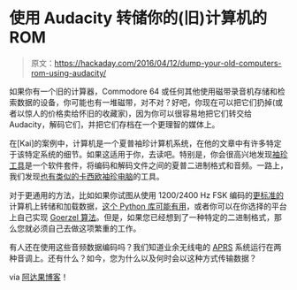 # 使用 Audacity 转储你的(旧)计算机的 ROM

> 原文：<https://hackaday.com/2016/04/12/dump-your-old-computers-rom-using-audacity/>

如果你有一个旧的计算器，Commodore 64 或任何其他使用磁带录音机存储和检索数据的设备，你可能也有一堆磁带，对不对？好吧，你现在可以把它们扔掉(或者以惊人的价格卖给怀旧的收藏家)，因为你可以很容易地把它们转交给 Audacity，解码它们，并把它们存档在一个更理智的媒体上。

在[Kai]的案例中，计算机是一个夏普袖珍计算机系统，在他的文章中有许多特定于该特定系统的细节。如果这适用于你，去读吧。特别是，你会很高兴地发现[袖珍工具](http://pocket.free.fr/html/soft/pocket-tools_e.html)是一个软件套件，将编码和解码文件之间的夏普二进制格式和音频。一路上，我们发现[也有类似的卡西欧袖珍电脑](http://www.mvcsys.de/doc/casioutil.html)的工具。

对于更通用的方法，比如如果你试图从使用 1200/2400 Hz FSK 编码的[更标准的](https://en.wikipedia.org/wiki/Kansas_City_standard)计算机上转储和加载数据，[这个 Python 库可能有用](http://www.dabeaz.com/py-kcs/index.html)，或者你可以在你选择的平台上自己实现 [Goerzel 算法](http://hackipedia.org/Algorithms/DSP/html/Goertzel_algorithm.htm)。但是，如果您已经想到了一种特定的二进制格式，那么您就必须自己去做这项繁重的工作。

有人还在使用这些音频数据编码吗？我们知道业余无线电的 [APRS](http://hackaday.com/2015/03/24/aprs-tracking-system-flies-your-balloons/) 系统运行在两种音调上。还有什么？如今，您为什么以及何时会以这种方式传输数据？

via [阿达果博客](https://blog.adafruit.com/2016/03/30/dump-ram-and-rom-on-sharp-pc-15001600s-using-audacity-software/)！